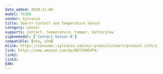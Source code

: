 ```yaml
---
date_added: 2020-11-08
model: 74388 
vendor: Sylvania
title: Smart+ Contact and Temperature Sensor
category: sensor
supports: contact, temperature, tamper, batterylow
zigbeemodel: ['Contact Sensor-A']
compatible: [zha, z2m]
mlink: https://consumer.sylvania.com/our-products/smart/product-info/zigbee/sylvania-smart-zigbee-contact-and-temperature-sensor/index.jsp
link: https://www.amazon.com/dp/B072HH5VP4/
link2: 
link3: 
EAN: 
---
```

